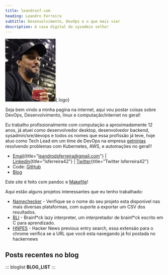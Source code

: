 ```yaml
---
title: leandrosf.com
heading: Leandro Ferreira
subtitle: Desenvolvimento, DevOps e o que mais vier
description: A casa digital do sysadmin velho!
---
```


![](leandro_r.png "Leandro Ferreira"){.logo}

Seja bem vindo a minha pagina na internet, aqui vou postar coisas sobre
DevOps, Desenvolvimento, linux e computação/internet no geral!

Eu trabalho profissionalmente com computação a aproximadamente 12 anos, já atuei
como desenvolvedor desktop, desenvolvedor backend, sysadmin/sre/devops e todos os
nomes que essa profissão já teve, hoje atuo como Tech Lead em um time de DevOps na
empresa [getninjas](https://www.getninjas.com.br) resolvendo problemas com 
Kubernetes, AWS, e automações no geral!!

- [Email](mailto:leandrodsferreira@gmail.com){title="leandrodsferreira@gmail.com"} |
  [Linkedin](https://www.linkedin.com/in/lsferreira42/){title="lsferreira42"} |
  [Twitter](https://twitter.com/lsferreira42){title="Twitter lsferreira42"} 
- Code:
  [GitHub](https://github.com/lsferreira42/)
- [Blog](/blog/)

Este site é feito com pandoc e [Makefile](https://github.com/lsferreira42/leandrosf.com)!

Aqui estão alguns projetos interessantes que eu tenho trabalhado:

- [Namechecker](https://namechecker.leandrosf.com) - Verifique se o nome do seu projeto esta disponivel nas mais diversas plataformas, com suporte a exportar um CSV dos resultados.
- [BLI](https://github.com/lsferreira42/bli) - Brainf\*ck lazy interpreter, um interpretador de brainf\*ck escrito em C para aprendizado.
- [HNPES](https://github.com/lsferreira42/hnpes) - Hacker News previous entry search, essa extensão para o chrome verifica se a URL que você esta navegando já foi postada no hackernews

## Posts recentes no blog

::: bloglist
__BLOG_LIST__
:::
